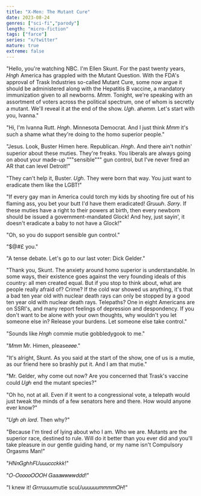 ```yaml
---
title: "X-Men: The Mutant Cure"
date: 2023-08-24
genres: ["sci-fi","parody"]
length: "micro-fiction"
tags: ["farce"]
series: "x/twitter"
mature: true
extreme: false
---
```

"Hello, you're watching NBC. I'm Ellen Skunt. For the past twenty years, 𝐻𝑛𝑔ℎ America has grappled with the Mutant Question. With the FDA's approval of Trask Industries so-called Mutant Cure, some now  argue it should be administered along with the Hepatitis B vaccine, a mandatory immunization given to all newborns. 𝑀𝑚𝑚. Tonight, we're speaking with an assortment of voters across the political spectrum, one of whom is secretly a mutant. We'll reveal it at the end of the show. 𝑈𝑔ℎ. 𝑎ℎ𝑒𝑚𝑚. Let's start with you, Ivanna."

"Hi, I'm Ivanna Rutt. 𝐻𝑛𝑔ℎ. Minnesota Democrat. And I just think 𝑀𝑚𝑚 it's such a shame what they're doing to the homo superior people."

"Jesus. Look, Buster Himen here. Republican. 𝐻𝑛𝑔ℎ. And there ain't nothin' superior about these muties. They're freaks. You liberals are always going on about your made-up """sensible""" gun control, but I've never fired an AR that can level Detroit!"

"They can't help it, Buster. 𝑈𝑔ℎ. They were born that way. You just want to eradicate them like the LGBT!"

"If every gay man in America could torch my kids by shooting fire out of his flaming ass, you bet your butt I'd have them eradicated! 𝐺𝑟𝑢𝑢𝑢ℎ. 𝑆𝑜𝑟𝑟𝑦. If these muties have a right to their powers at birth, then every newborn should be issued a government-mandated Glock! And hey, just sayin', it doesn't eradicate a baby to not have a Glock!"

"Oh, so you do support sensible gun control."

"$@#£ you."

"A tense debate. Let's go to our last voter: Dick Gelder."

"Thank you, Skunt. The anxiety around homo superior is understandable. In some ways, their existence goes against the very founding ideals of this country: all men created equal. But if you stop to think about, what are people really afraid of? Crime? If the cold war showed us anything, it's that a bad ten year old with nuclear death rays can only be stopped by a good ten year old with nuclear death rays. Telepaths? One in eight Americans are on SSRI's, and many report feelings of depression and despondency. If you don't want to be alone with your own thoughts, why wouldn't you let someone else in? Release your burdens. Let someone else take control."

"Sounds like 𝐻𝑛𝑔ℎ commie mutie gobbledygook to me."

"𝑀𝑚𝑚 Mr. Himen, please𝑒𝑒𝑒."

"It's alright, Skunt. As you said at the start of the show, one of us is a mutie, as our friend here so brashly put it. And I am that mutie."

"Mr. Gelder, why come out now? Are you concerned that Trask's vaccine could 𝑈𝑔ℎ end the mutant species?"

"Oh ho, not at all. Even if it went to a congressional vote, a telepath would just tweak the minds of a few senators here and there. How would anyone ever know?"

"𝑈𝑔ℎ 𝑜ℎ 𝑙𝑜𝑟𝑑. Then why?"

"Because I'm tired of lying about who I am. Who we are. Mutants are the superior race, destined to rule. Will do it better than you ever did and you'll take pleasure in our gentle guiding hand, or my name isn't Compulsory Orgasms Man!"

"𝐻𝑁𝑛𝐺𝑔ℎℎ𝐹𝑈𝑢𝑢𝑢𝑐𝑐𝑐𝑘𝑘𝑘!"

"𝑂-𝑂𝑜𝑜𝑜𝑜𝑂𝑂𝑂𝐻 𝐺𝑎𝑎𝑎𝑤𝑤𝑤𝑤𝑑𝑑𝑑!"

"I knew it! 𝐺𝑟𝑟𝑟𝑢𝑢𝑢𝑢mutie scu𝑈𝑢𝑢𝑢𝑢𝑢𝑢𝑚𝑚𝑚𝑚𝑂𝐻!"